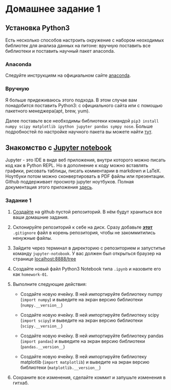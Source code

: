 # Домашнее задание 1

## Установка Python3

Есть несколько способов настроить окружение с набором неоходимых библиотек для анализа данных на питоне: вручную поставить все библиотеки и поставить научный пакет anaconda.

### Anaconda

Следуйте инструкциям на официальном сайте [anaconda](https://www.anaconda.com/download).

### Вручную

Я больше придеживаюсь этого подхода. В этом случае вам понадобится поставить Python3: c официального сайта или с помощью пакетного менеджера(apt, brew, yum).

Далее поставьте все необходимы библиотеки командой `pip3 install numpy scipy matplotlib ipython jupyter pandas sympy nose`. Больше подробностей по настройке научного пакета вы можете найти [тут](https://www.scipy.org/install.html).

## Знакомство с [Jupyter notebook](http://jupyter.org/index.html)

Jupyter - это IDE в виде веб приложения, внутри которого можно писать код как в Python REPL. Но в дополнение к коду можно вставлять графики, рисовать таблицы, писать комментарии в markdown и LaTeX. Ноутбуки потом можно сконвертировать в PDF файлы или презентации. Github поддерживает просмотр jupyter ноутбуков. Полная документация этого приложения [здесь](http://jupyter.org/index.html).

### Задание 1

1. [Создайте](https://github.com/new) на github пустой репозиторий. В нём будут храниться все ваши домашние задания.

2. Склонируйте репозиторий к себе на диск. Сразу добавьте **[этот](https://www.gitignore.io/api/osx%2Clinux%2Cpython%2Cwindows%2Cjupyternotebook)** `.gitignore` файл в корень репозитория, чтобы не закоммитились ненужные файлы.

3. Зайдите через терминал в директорию с репозиторием и запуститье команду `jupyter-notobook`. У вас должен был открыться браузер на странице [localhost:8888/tree](http://localhost:8888/tree)

4. Создайте новый файл Python3 Notebook типа `.ipynb` и назовите его как `homework-01`.

5. Выполните следующие действия:

    - Создайте новую ячейку. В ней импортируйте библиотеку numpy (`import numpy`) и выведите на экран версию библиотеки (`numpy.__version__`)

    - Создайте новую ячейку. В ней импортируйте библиотеку scipy (`import scipy`) и выведите на экран версию библиотеки (`scipy.__version__`)
    
    - Создайте новую ячейку. В ней импортируйте библиотеку pandas (`import pandas`) и выведите на экран версию библиотеки (`pandas.__version__`)
    
    - Создайте новую ячейку. В ней импортируйте библиотеку matplotlib (`import matplotlib`) и выведите на экран версию библиотеки (`matplotlib.__version__`)

6. Сохраните все изменения, сделайте коммит и запушьте изменения в гитхаб.